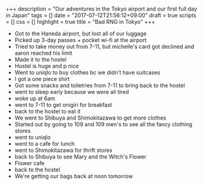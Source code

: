 +++
description = "Our adventures in the Tokyo airport and our first full day in Japan"
tags = []
date = "2017-07-12T21:56:12+09:00"
draft = true
scripts = []
css = []
highlight = true
title = "Bad RNG in Tokyo"
+++

- Got to the Haneda airport, but lost all of our luggage
- Picked up 3-day passes + pocket wi-fi at the airport
- Tried to take money out from 7-11, but michelle's card got declined and aaron
  reached his limit
- Made it to the hostel
- Hostel is huge and p nice
- Went to uniqlo to buy clothes bc we didn't have suitcases
- I got a one piece shirt
- Got some snacks and toiletries from 7-11 to bring back to the hostel
- went to sleep early because we were all tired
- woke up at 6am
- went to 7-11 to get onigiri for breakfast
- back to the hostel to eat it
- We went to Shibuya and Shimokitazawa to get more clothes
- Started out by going to 109 and 109 men's to see all the fancy clothing stores
- went to uniqlo
- went to a cafe for lunch
- went to Shimokitazawa for thrift stores
- back to Shibuya to see Mary and the Witch's Flower
- Flower cafe
- back to the hostel
- We're getting our bags back at noon tomorrow
